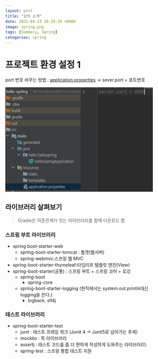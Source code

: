 ```yaml
---
layout: post
title: "강의 소개"
date: 2022-04-23 18:29:18 +0900
image: spring.png
tags: [Summary, Spring]
categories: spring
---
```


# 프로젝트 환경 설정 1

port 번호 바꾸는 방법 : [application.properties](http://application.properties) → sever.port = 포트번호

![Untitled](../images/projectSetting1.png)

## 라이브러리 살펴보기

> Gradle은 의존관계가 잇는 라이브러리를 함께 다운로드 함
> 

### 스프링 부트 라이브러리

- spring boot-starter-web
    - spring-boot-starter-tomcat : 톰캣(웹서버)
    - spring-webmvc:스프링 웹 MVC
- spring-boot-starter-thymeleaf:타임리프 템플릿 엔진(View)
- spring-boot-starter(공통) : 스프링 부트 + 스프링 코어 + 로깅
    - spring-boot
        - spring-core
    - spring-boot-starter-logging (현직에서는 system.out.println대신 logging을 쓴다.)
        - logback, slf4j

### 테스트 라이브러리

- spring-boot-starter-test
    - junit : 테스트 프레임 워크 (Junit 4 → Junit5로 넘어가는 추세)
    - mockito : 목 라이브러리
    - assertj : 테스트 코드를 좀 더 편하게 작성하게 도와주는 라이브러리\
    - spring-test : 스프링 통합 테스트 지원
